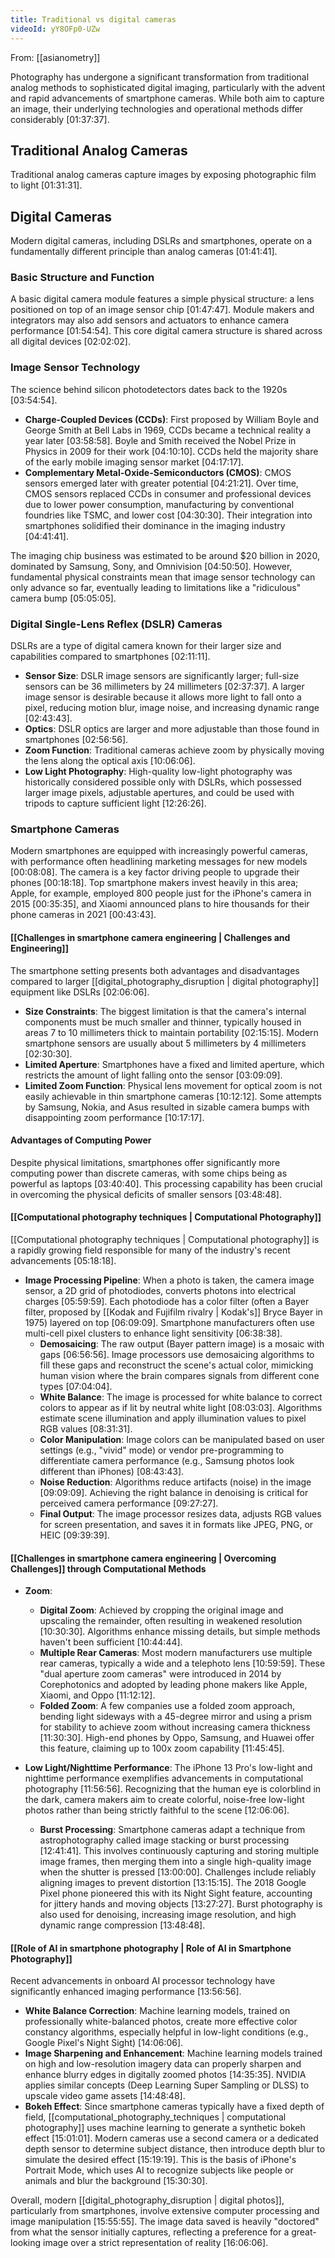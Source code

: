 ```yaml
---
title: Traditional vs digital cameras
videoId: yY8OFp0-UZw
---
```


From: [[asianometry]] <br/> 

Photography has undergone a significant transformation from traditional analog methods to sophisticated digital imaging, particularly with the advent and rapid advancements of smartphone cameras. While both aim to capture an image, their underlying technologies and operational methods differ considerably <a class="yt-timestamp" data-t="01:37:37">[01:37:37]</a>.

## Traditional Analog Cameras

Traditional analog cameras capture images by exposing photographic film to light <a class="yt-timestamp" data-t="01:31:31">[01:31:31]</a>.

## Digital Cameras

Modern digital cameras, including DSLRs and smartphones, operate on a fundamentally different principle than analog cameras <a class="yt-timestamp" data-t="01:41:41">[01:41:41]</a>.

### Basic Structure and Function
A basic digital camera module features a simple physical structure: a lens positioned on top of an image sensor chip <a class="yt-timestamp" data-t="01:47:47">[01:47:47]</a>. Module makers and integrators may also add sensors and actuators to enhance camera performance <a class="yt-timestamp" data-t="01:54:54">[01:54:54]</a>. This core digital camera structure is shared across all digital devices <a class="yt-timestamp" data-t="02:02:02">[02:02:02]</a>.

### Image Sensor Technology
The science behind silicon photodetectors dates back to the 1920s <a class="yt-timestamp" data-t="03:54:54">[03:54:54]</a>.
*   **Charge-Coupled Devices (CCDs)**: First proposed by William Boyle and George Smith at Bell Labs in 1969, CCDs became a technical reality a year later <a class="yt-timestamp" data-t="03:58:58">[03:58:58]</a>. Boyle and Smith received the Nobel Prize in Physics in 2009 for their work <a class="yt-timestamp" data-t="04:10:10">[04:10:10]</a>. CCDs held the majority share of the early mobile imaging sensor market <a class="yt-timestamp" data-t="04:17:17">[04:17:17]</a>.
*   **Complementary Metal-Oxide-Semiconductors (CMOS)**: CMOS sensors emerged later with greater potential <a class="yt-timestamp" data-t="04:21:21">[04:21:21]</a>. Over time, CMOS sensors replaced CCDs in consumer and professional devices due to lower power consumption, manufacturing by conventional foundries like TSMC, and lower cost <a class="yt-timestamp" data-t="04:30:30">[04:30:30]</a>. Their integration into smartphones solidified their dominance in the imaging industry <a class="yt-timestamp" data-t="04:41:41">[04:41:41]</a>.

The imaging chip business was estimated to be around $20 billion in 2020, dominated by Samsung, Sony, and Omnivision <a class="yt-timestamp" data-t="04:50:50">[04:50:50]</a>. However, fundamental physical constraints mean that image sensor technology can only advance so far, eventually leading to limitations like a "ridiculous" camera bump <a class="yt-timestamp" data-t="05:05:05">[05:05:05]</a>.

### Digital Single-Lens Reflex (DSLR) Cameras
DSLRs are a type of digital camera known for their larger size and capabilities compared to smartphones <a class="yt-timestamp" data-t="02:11:11">[02:11:11]</a>.
*   **Sensor Size**: DSLR image sensors are significantly larger; full-size sensors can be 36 millimeters by 24 millimeters <a class="yt-timestamp" data-t="02:37:37">[02:37:37]</a>. A larger image sensor is desirable because it allows more light to fall onto a pixel, reducing motion blur, image noise, and increasing dynamic range <a class="yt-timestamp" data-t="02:43:43">[02:43:43]</a>.
*   **Optics**: DSLR optics are larger and more adjustable than those found in smartphones <a class="yt-timestamp" data-t="02:56:56">[02:56:56]</a>.
*   **Zoom Function**: Traditional cameras achieve zoom by physically moving the lens along the optical axis <a class="yt-timestamp" data-t="10:06:06">[10:06:06]</a>.
*   **Low Light Photography**: High-quality low-light photography was historically considered possible only with DSLRs, which possessed larger image pixels, adjustable apertures, and could be used with tripods to capture sufficient light <a class="yt-timestamp" data-t="12:26:26">[12:26:26]</a>.

### Smartphone Cameras
Modern smartphones are equipped with increasingly powerful cameras, with performance often headlining marketing messages for new models <a class="yt-timestamp" data-t="00:08:08">[00:08:08]</a>. The camera is a key factor driving people to upgrade their phones <a class="yt-timestamp" data-t="00:18:18">[00:18:18]</a>. Top smartphone makers invest heavily in this area; Apple, for example, employed 800 people just for the iPhone's camera in 2015 <a class="yt-timestamp" data-t="00:35:35">[00:35:35]</a>, and Xiaomi announced plans to hire thousands for their phone cameras in 2021 <a class="yt-timestamp" data-t="00:43:43">[00:43:43]</a>.

#### [[Challenges in smartphone camera engineering | Challenges and Engineering]]
The smartphone setting presents both advantages and disadvantages compared to larger [[digital_photography_disruption | digital photography]] equipment like DSLRs <a class="yt-timestamp" data-t="02:06:06">[02:06:06]</a>.
*   **Size Constraints**: The biggest limitation is that the camera's internal components must be much smaller and thinner, typically housed in areas 7 to 10 millimeters thick to maintain portability <a class="yt-timestamp" data-t="02:15:15">[02:15:15]</a>. Modern smartphone sensors are usually about 5 millimeters by 4 millimeters <a class="yt-timestamp" data-t="02:30:30">[02:30:30]</a>.
*   **Limited Aperture**: Smartphones have a fixed and limited aperture, which restricts the amount of light falling onto the sensor <a class="yt-timestamp" data-t="03:09:09">[03:09:09]</a>.
*   **Limited Zoom Function**: Physical lens movement for optical zoom is not easily achievable in thin smartphone cameras <a class="yt-timestamp" data-t="10:12:12">[10:12:12]</a>. Some attempts by Samsung, Nokia, and Asus resulted in sizable camera bumps with disappointing zoom performance <a class="yt-timestamp" data-t="10:17:17">[10:17:17]</a>.

#### Advantages of Computing Power
Despite physical limitations, smartphones offer significantly more computing power than discrete cameras, with some chips being as powerful as laptops <a class="yt-timestamp" data-t="03:40:40">[03:40:40]</a>. This processing capability has been crucial in overcoming the physical deficits of smaller sensors <a class="yt-timestamp" data-t="03:48:48">[03:48:48]</a>.

#### [[Computational photography techniques | Computational Photography]]
[[Computational photography techniques | Computational photography]] is a rapidly growing field responsible for many of the industry's recent advancements <a class="yt-timestamp" data-t="05:18:18">[05:18:18]</a>.
*   **Image Processing Pipeline**: When a photo is taken, the camera image sensor, a 2D grid of photodiodes, converts photons into electrical charges <a class="yt-timestamp" data-t="05:59:59">[05:59:59]</a>. Each photodiode has a color filter (often a Bayer filter, proposed by [[Kodak and Fujifilm rivalry | Kodak's]] Bryce Bayer in 1975) layered on top <a class="yt-timestamp" data-t="06:09:09">[06:09:09]</a>. Smartphone manufacturers often use multi-cell pixel clusters to enhance light sensitivity <a class="yt-timestamp" data-t="06:38:38">[06:38:38]</a>.
    *   **Demosaicing**: The raw output (Bayer pattern image) is a mosaic with gaps <a class="yt-timestamp" data-t="06:56:56">[06:56:56]</a>. Image processors use demosaicing algorithms to fill these gaps and reconstruct the scene's actual color, mimicking human vision where the brain compares signals from different cone types <a class="yt-timestamp" data-t="07:04:04">[07:04:04]</a>.
    *   **White Balance**: The image is processed for white balance to correct colors to appear as if lit by neutral white light <a class="yt-timestamp" data-t="08:03:03">[08:03:03]</a>. Algorithms estimate scene illumination and apply illumination values to pixel RGB values <a class="yt-timestamp" data-t="08:31:31">[08:31:31]</a>.
    *   **Color Manipulation**: Image colors can be manipulated based on user settings (e.g., "vivid" mode) or vendor pre-programming to differentiate camera performance (e.g., Samsung photos look different than iPhones) <a class="yt-timestamp" data-t="08:43:43">[08:43:43]</a>.
    *   **Noise Reduction**: Algorithms reduce artifacts (noise) in the image <a class="yt-timestamp" data-t="09:09:09">[09:09:09]</a>. Achieving the right balance in denoising is critical for perceived camera performance <a class="yt-timestamp" data-t="09:27:27">[09:27:27]</a>.
    *   **Final Output**: The image processor resizes data, adjusts RGB values for screen presentation, and saves it in formats like JPEG, PNG, or HEIC <a class="yt-timestamp" data-t="09:39:39">[09:39:39]</a>.

#### [[Challenges in smartphone camera engineering | Overcoming Challenges]] through Computational Methods
*   **Zoom**:
    *   **Digital Zoom**: Achieved by cropping the original image and upscaling the remainder, often resulting in weakened resolution <a class="yt-timestamp" data-t="10:30:30">[10:30:30]</a>. Algorithms enhance missing details, but simple methods haven't been sufficient <a class="yt-timestamp" data-t="10:44:44">[10:44:44]</a>.
    *   **Multiple Rear Cameras**: Most modern manufacturers use multiple rear cameras, typically a wide and a telephoto lens <a class="yt-timestamp" data-t="10:59:59">[10:59:59]</a>. These "dual aperture zoom cameras" were introduced in 2014 by Corephotonics and adopted by leading phone makers like Apple, Xiaomi, and Oppo <a class="yt-timestamp" data-t="11:12:12">[11:12:12]</a>.
    *   **Folded Zoom**: A few companies use a folded zoom approach, bending light sideways with a 45-degree mirror and using a prism for stability to achieve zoom without increasing camera thickness <a class="yt-timestamp" data-t="11:30:30">[11:30:30]</a>. High-end phones by Oppo, Samsung, and Huawei offer this feature, claiming up to 100x zoom capability <a class="yt-timestamp" data-t="11:45:45">[11:45:45]</a>.

*   **Low Light/Nighttime Performance**: The iPhone 13 Pro's low-light and nighttime performance exemplifies advancements in computational photography <a class="yt-timestamp" data-t="11:56:56">[11:56:56]</a>. Recognizing that the human eye is colorblind in the dark, camera makers aim to create colorful, noise-free low-light photos rather than being strictly faithful to the scene <a class="yt-timestamp" data-t="12:06:06">[12:06:06]</a>.
    *   **Burst Processing**: Smartphone cameras adapt a technique from astrophotography called image stacking or burst processing <a class="yt-timestamp" data-t="12:41:41">[12:41:41]</a>. This involves continuously capturing and storing multiple image frames, then merging them into a single high-quality image when the shutter is pressed <a class="yt-timestamp" data-t="13:00:00">[13:00:00]</a>. Challenges include reliably aligning images to prevent distortion <a class="yt-timestamp" data-t="13:15:15">[13:15:15]</a>. The 2018 Google Pixel phone pioneered this with its Night Sight feature, accounting for jittery hands and moving objects <a class="yt-timestamp" data-t="13:27:27">[13:27:27]</a>. Burst photography is also used for denoising, increasing image resolution, and high dynamic range compression <a class="yt-timestamp" data-t="13:48:48">[13:48:48]</a>.

#### [[Role of AI in smartphone photography | Role of AI in Smartphone Photography]]
Recent advancements in onboard AI processor technology have significantly enhanced imaging performance <a class="yt-timestamp" data-t="13:56:56">[13:56:56]</a>.
*   **White Balance Correction**: Machine learning models, trained on professionally white-balanced photos, create more effective color constancy algorithms, especially helpful in low-light conditions (e.g., Google Pixel's Night Sight) <a class="yt-timestamp" data-t="14:06:06">[14:06:06]</a>.
*   **Image Sharpening and Enhancement**: Machine learning models trained on high and low-resolution imagery data can properly sharpen and enhance blurry edges in digitally zoomed photos <a class="yt-timestamp" data-t="14:35:35">[14:35:35]</a>. NVIDIA applies similar concepts (Deep Learning Super Sampling or DLSS) to upscale video game assets <a class="yt-timestamp" data-t="14:48:48">[14:48:48]</a>.
*   **Bokeh Effect**: Since smartphone cameras typically have a fixed depth of field, [[computational_photography_techniques | computational photography]] uses machine learning to generate a synthetic bokeh effect <a class="yt-timestamp" data-t="15:01:01">[15:01:01]</a>. Modern cameras use a second camera or a dedicated depth sensor to determine subject distance, then introduce depth blur to simulate the desired effect <a class="yt-timestamp" data-t="15:19:19">[15:19:19]</a>. This is the basis of iPhone's Portrait Mode, which uses AI to recognize subjects like people or animals and blur the background <a class="yt-timestamp" data-t="15:30:30">[15:30:30]</a>.

Overall, modern [[digital_photography_disruption | digital photos]], particularly from smartphones, involve extensive computer processing and image manipulation <a class="yt-timestamp" data-t="15:55:55">[15:55:55]</a>. The image data saved is heavily "doctored" from what the sensor initially captures, reflecting a preference for a great-looking image over a strict representation of reality <a class="yt-timestamp" data-t="16:06:06">[16:06:06]</a>.